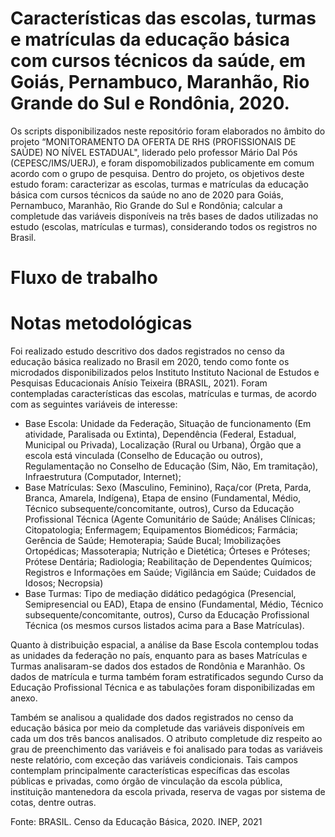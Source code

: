 # Características das escolas, turmas e matrículas da educação básica com cursos técnicos da saúde, em Goiás, Pernambuco, Maranhão, Rio Grande do Sul e Rondônia, 2020. 
Os scripts disponibilizados neste repositório foram elaborados no âmbito do projeto “MONITORAMENTO DA OFERTA DE RHS (PROFISSIONAIS DE SAÚDE) NO NÍVEL ESTADUAL", liderado pelo professor Mário Dal Pós (CEPESC/IMS/UERJ), e foram dispomobilizados publicamente em comum acordo com o grupo de pesquisa. Dentro do projeto, os objetivos deste estudo foram: caracterizar as escolas, turmas e matrículas da educação básica com cursos técnicos da saúde no ano de 2020 para Goiás, Pernambuco, Maranhão, Rio Grande do Sul e Rondônia; calcular a completude das variáveis disponíveis na três bases de dados utilizadas no estudo (escolas, matrículas e turmas), considerando todos os registros no Brasil. 

# Fluxo de trabalho

#  Notas metodológicas
Foi realizado estudo descritivo dos dados registrados no censo da educação básica realizado no Brasil em 2020, tendo como fonte os microdados disponibilizados pelos Instituto Instituto Nacional de Estudos e Pesquisas Educacionais Anísio Teixeira (BRASIL, 2021). Foram contempladas características das escolas, matrículas e turmas, de acordo com as seguintes variáveis de interesse:
* Base Escola: Unidade da Federação, Situação de funcionamento (Em atividade, Paralisada ou Extinta), Dependência (Federal, Estadual, Municipal ou Privada), Localização (Rural ou Urbana), Órgão que a escola está vinculada (Conselho de Educação ou outros), Regulamentação no Conselho de Educação (Sim, Não, Em tramitação), Infraestrutura (Computador, Internet);
* Base Matrículas: Sexo (Masculino, Feminino), Raça/cor (Preta, Parda, Branca, Amarela, Indígena), Etapa de ensino (Fundamental, Médio, Técnico subsequente/concomitante, outros), Curso da Educação Profissional Técnica (Agente Comunitário de Saúde; Análises Clínicas; Citopatologia; Enfermagem; Equipamentos Biomédicos; Farmácia; Gerência de Saúde; Hemoterapia; Saúde Bucal; Imobilizações Ortopédicas; Massoterapia; Nutrição e Dietética; Órteses e Próteses; Prótese Dentária; Radiologia; Reabilitação de Dependentes Químicos; Registros e Informações em Saúde; Vigilância em Saúde; Cuidados de Idosos; Necropsia)
* Base Turmas: Tipo de mediação didático pedagógica (Presencial, Semipresencial ou EAD), Etapa de ensino (Fundamental, Médio, Técnico subsequente/concomitante, outros), Curso da Educação Profissional Técnica (os mesmos cursos listados acima para a Base Matrículas).

Quanto à distribuição espacial, a análise da Base Escola contemplou todas as unidades da federação no país, enquanto para as bases Matrículas e Turmas analisaram-se dados dos estados de Rondônia e Maranhão. Os dados de matrícula e turma também foram estratificados segundo Curso da Educação Profissional Técnica e as tabulações foram disponibilizadas em anexo. 

Também se analisou a qualidade dos dados registrados no censo da educação básica por meio da completude das variáveis disponíveis em cada um dos três bancos analisados. O atributo completude diz respeito ao grau de preenchimento das variáveis e foi analisado para todas as variáveis neste relatório, com exceção das variáveis condicionais. Tais campos contemplam principalmente características específicas das escolas públicas e privadas, como órgão de vinculação da escola pública, instituição mantenedora da escola privada, reserva de vagas por sistema de cotas, dentre outras.

Fonte: BRASIL. Censo da Educação Básica, 2020. INEP, 2021
